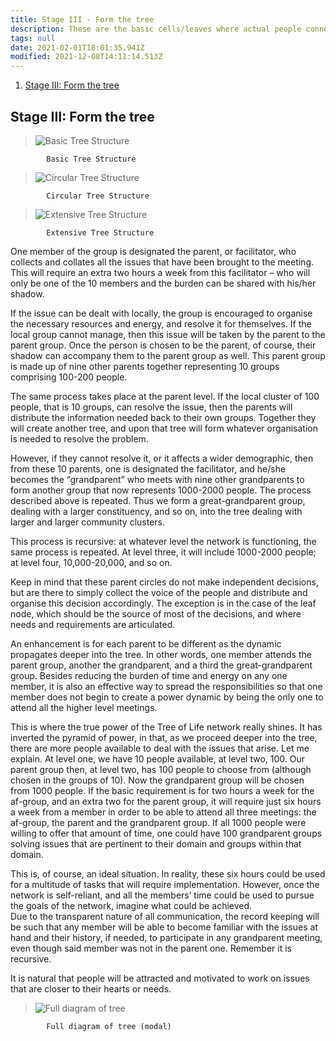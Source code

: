 ```yaml
---
title: Stage III - Form the tree
description: These are the basic cells/leaves where actual people connect.
tags: null
date: 2021-02-01T18:01:35.941Z
modified: 2021-12-08T14:11:14.513Z
---
```


1. [Stage III: Form the tree](#stage-iii-form-the-tree)

## Stage III: Form the tree

> ![Basic Tree Structure](/posts/img/tol/05-1_structure.png)

            Basic Tree Structure

> ![Circular Tree Structure](/posts/img/tol/05-2_structure.png)

            Circular Tree Structure

> ![Extensive Tree Structure](/posts/img/tol/05-3_structure.png)

            Extensive Tree Structure

One member of the group is designated the parent, or facilitator, who collects and collates all the issues that have been brought to the meeting. This will require an extra two hours a week from this facilitator – who will only be one of the 10 members and the burden can be shared with his/her shadow.

If the issue can be dealt with locally, the group is encouraged to organise the necessary resources and energy, and resolve it for themselves. If the local group cannot manage, then this issue will be taken by the parent to the parent group. Once the person is chosen to be the parent, of course, their shadow can accompany them to the parent group as well. This parent group is made up of nine other parents together representing 10 groups comprising 100-200 people.

The same process takes place at the parent level. If the local cluster of 100 people, that is 10 groups, can resolve the issue, then the parents will distribute the information needed back to their own groups. Together they will create another tree, and upon that tree will form whatever organisation is needed to resolve the problem.

However, if they cannot resolve it, or it affects a wider demographic, then from these 10 parents, one is designated the facilitator, and he/she becomes the “grandparent” who meets with nine other grandparents to form another group that now represents 1000-2000 people. The process described above is repeated. Thus we form a great-grandparent group, dealing with a larger constituency, and so on, into the tree dealing with larger and larger community clusters.

This process is recursive: at whatever level the network is functioning, the same process is repeated. At level three, it will include 1000-2000 people; at level four, 10,000-20,000, and so on.

Keep in mind that these parent circles do not make independent decisions, but are there to simply collect the voice of the people and distribute and organise this decision accordingly. The exception is in the case of the leaf node, which should be the source of most of the decisions, and where needs and requirements are articulated.

An enhancement is for each parent to be different as the dynamic propagates deeper into the tree. In other words, one member attends the parent group, another the grandparent, and a third the great-grandparent group. Besides reducing the burden of time and energy on any one member, it is also an effective way to spread the responsibilities so that one member does not begin to create a power dynamic by being the only one to attend all the higher level meetings.

This is where the true power of the Tree of Life network really shines. It has inverted the pyramid of power, in that, as we proceed deeper into the tree, there are more people available to deal with the issues that arise.
Let me explain. At level one, we have 10 people available, at level two, 100. Our parent group then, at level two, has 100 people to choose from (although chosen in the groups of 10). Now the grandparent group will be chosen from 1000 people. If the basic requirement is for two hours a week for the af-group, and an extra two for the parent group, it will require just six hours a week from a member in order to be able to attend all three meetings: the af-group, the parent and the grandparent group. If all 1000 people were willing to offer that amount of time, one could have 100 grandparent groups solving issues that are pertinent to their domain and groups within that domain.

This is, of course, an ideal situation. In reality, these six hours could be used for a multitude of tasks that will require implementation. However, once the network is self-reliant, and all the members’ time could be used to pursue the goals of the network, imagine what could be achieved.  
Due to the transparent nature of all communication, the record keeping will be such that any member will be able to become familiar with the issues at hand and their history, if needed, to participate in any grandparent meeting, even though said member was not in the parent one. Remember it is recursive.

It is natural that people will be attracted and motivated to work on issues that are closer to their hearts or needs.

> ![Full diagram of tree](/posts/img/tol/05-4_full.png)

            Full diagram of tree (modal)

